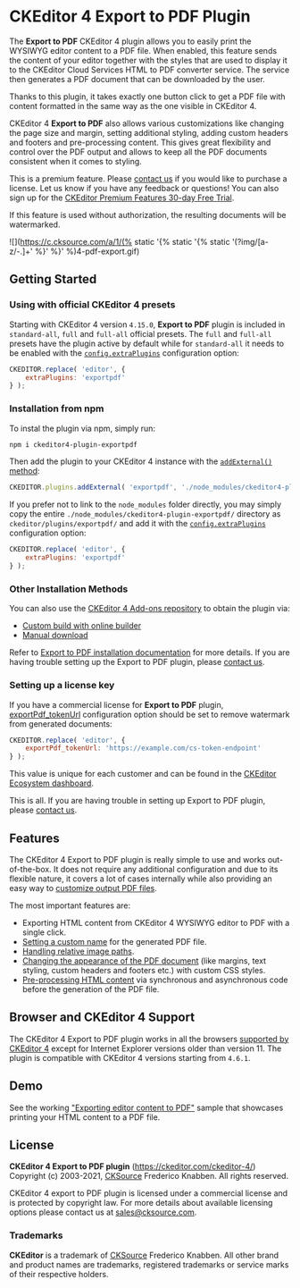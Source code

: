 # CKEditor 4 Export to PDF Plugin

The **Export to PDF** CKEditor 4 plugin allows you to easily print the WYSIWYG editor content to a PDF file. When enabled, this feature sends the content of your editor together with the styles that are used to display it to the CKEditor Cloud Services HTML to PDF converter service. The service then generates a PDF document that can be downloaded by the user.

Thanks to this plugin, it takes exactly one button click to get a PDF file with content formatted in the same way as the one visible in CKEditor 4.

CKEditor 4 **Export to PDF** also allows various customizations like changing the page size and margin, setting additional styling, adding custom headers and footers and pre-processing content. This gives great flexibility and control over the PDF output and allows to keep all the PDF documents consistent when it comes to styling.

This is a premium feature. Please [contact us](https://ckeditor.com/contact/) if you would like to purchase a license. Let us know if you have any feedback or questions! You can also sign up for the [CKEditor Premium Features 30-day Free Trial](https://orders.ckeditor.com/trial/premium-features).

If this feature is used without authorization, the resulting documents will be watermarked.

![](https://c.cksource.com/a/1/(% static '{% static '{% static '(?<image>img/[a-z/-.]+' %}' %}' %)4-pdf-export.gif)

## Getting Started

### Using with official CKEditor 4 presets

Starting with CKEditor 4 version `4.15.0`, **Export to PDF** plugin is included in `standard-all`, `full` and `full-all` official presets. The `full` and `full-all` presets have the plugin active by default while for `standard-all` it needs to be enabled with the [`config.extraPlugins`](https://ckeditor.com/docs/ckeditor4/latest/api/CKEDITOR_config.html#cfg-extraPlugins) configuration option:

```js
CKEDITOR.replace( 'editor', {
    extraPlugins: 'exportpdf'
} );
```

### Installation from npm

To instal the plugin via npm, simply run:

```bash
npm i ckeditor4-plugin-exportpdf
```

Then add the plugin to your CKEditor 4 instance with the [`addExternal()` method](https://ckeditor.com/docs/ckeditor4/latest/api/CKEDITOR_plugins.html#method-addExternal):

```js
CKEDITOR.plugins.addExternal( 'exportpdf', './node_modules/ckeditor4-plugin-exportpdf/' );
```

If you prefer not to link to the `node_modules` folder directly, you may simply copy the entire `./node_modules/ckeditor4-plugin-exportpdf/` directory as `ckeditor/plugins/exportpdf/` and add it with the [`config.extraPlugins`](https://ckeditor.com/docs/ckeditor4/latest/api/CKEDITOR_config.html#cfg-extraPlugins) configuration option:

```js
CKEDITOR.replace( 'editor', {
    extraPlugins: 'exportpdf'
} );
```

### Other Installation Methods

You can also use the [CKEditor 4 Add-ons repository](https://ckeditor.com/cke4/addons/plugins/all) to obtain the plugin via:

* [Custom build with online builder](https://ckeditor.com/cke4/builder)
* [Manual download](https://ckeditor.com/cke4/addon/exportpdf)

Refer to [Export to PDF installation documentation](https://ckeditor.com/docs/ckeditor4/latest/features/exporttopdf.html#installation) for more details. If you are having trouble setting up the Export to PDF plugin, please [contact us](https://ckeditor.com/contact/).

### Setting up a license key

If you have a commercial license for **Export to PDF** plugin, [exportPdf_tokenUrl](https://ckeditor.com/docs/ckeditor4/latest/api/CKEDITOR_config.html#cfg-exportPdf_tokenUrl) configuration option should be set to remove watermark from generated documents:

```js
CKEDITOR.replace( 'editor', {
	exportPdf_tokenUrl: 'https://example.com/cs-token-endpoint'
} );
```

This value is unique for each customer and can be found in the [CKEditor Ecosystem dashboard](https://dashboard.ckeditor.com).

This is all. If you are having trouble in setting up Export to PDF plugin, please [contact us](https://ckeditor.com/contact/).

## Features

The CKEditor 4 Export to PDF plugin is really simple to use and works out-of-the-box. It does not require any additional configuration and due to its flexible nature, it covers a lot of cases internally while also providing an easy way to [customize output PDF files](https://ckeditor.com/docs/ckeditor4/latest/features/exporttopdf.html#configuration).

The most important features are:

*   Exporting HTML content from CKEditor 4 WYSIWYG editor to PDF with a single click.
*   [Setting a custom name](https://ckeditor.com/docs/ckeditor4/latest/features/exporttopdf.html#setting-dynamic-file-name) for the generated PDF file.
*   [Handling relative image paths](https://ckeditor.com/docs/ckeditor4/latest/features/exporttopdf.html#relative-vs-absolute-urls).
*   [Changing the appearance of the PDF document](https://ckeditor.com/docs/ckeditor4/latest/features/exporttopdf.html#custom-css-rules) (like margins, text styling, custom headers and footers etc.) with custom CSS styles.
*   [Pre-processing HTML content](https://ckeditor.com/docs/ckeditor4/latest/features/exporttopdf.html#data-preprocessing) via synchronous and asynchronous code before the generation of the PDF file.

## Browser and CKEditor 4 Support

The CKEditor 4 Export to PDF plugin works in all the browsers [supported by CKEditor 4](https://ckeditor.com/docs/ckeditor4/latest/guide/dev_browsers.html) except for Internet Explorer versions older than version 11. The plugin is compatible with CKEditor 4 versions starting from `4.6.1`.

## Demo

See the working ["Exporting editor content to PDF"](https://ckeditor.com/docs/ckeditor4/latest/examples/exporttopdf.html) sample that showcases printing your HTML content to a PDF file.

## License

**CKEditor 4 Export to PDF plugin** (https://ckeditor.com/ckeditor-4/)<br>
Copyright (c) 2003-2021, [CKSource](http://cksource.com) Frederico Knabben. All rights reserved.

CKEditor 4 export to PDF plugin is licensed under a commercial license and is protected by copyright law.
For more details about available licensing options please contact us at sales@cksource.com.

### Trademarks

**CKEditor** is a trademark of [CKSource](http://cksource.com) Frederico Knabben. All other brand and product names are trademarks, registered trademarks or service marks of their respective holders.
